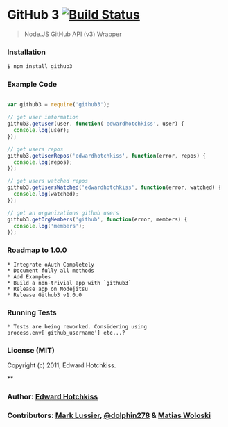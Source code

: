
# GitHub 3 [![Build Status](https://secure.travis-ci.org/edwardhotchkiss/github3.png)](http://travis-ci.org/edwardhotchkiss/github3)

> Node.JS GitHub API (v3) Wrapper

### Installation

```bash
$ npm install github3
```

### Example Code

```javascript

var github3 = require('github3');

// get user information
github3.getUser(user, function('edwardhotchkiss', user) {
  console.log(user);
});

// get users repos
github3.getUserRepos('edwardhotchkiss', function(error, repos) {
  console.log(repos);
});

// get users watched repos
github3.getUsersWatched('edwardhotchkiss', function(error, watched) {
  console.log(watched);
});

// get an organizations github users
github3.getOrgMembers('github', function(error, members) {
  console.log('members');
});

```

### Roadmap to 1.0.0

	* Integrate oAuth Completely
	* Document fully all methods
	* Add Examples
	* Build a non-trivial app with `github3`
	* Release app on Nodejitsu
	* Release Github3 v1.0.0

### Running Tests

	* Tests are being reworked. Considering using process.env['github_username'] etc...?

### License (MIT)

Copyright (c) 2011, Edward Hotchkiss.

**

### Author: [Edward Hotchkiss][0]
### Contributors: [Mark Lussier][1], [@dolphin278][2] & [Matias Woloski][3]

[0]: http://github.com/edwardhotchkiss/
[1]: https://github.com/intabulas/
[2]: https://github.com/dolphin278/
[3]: https://github.com/woloski/


